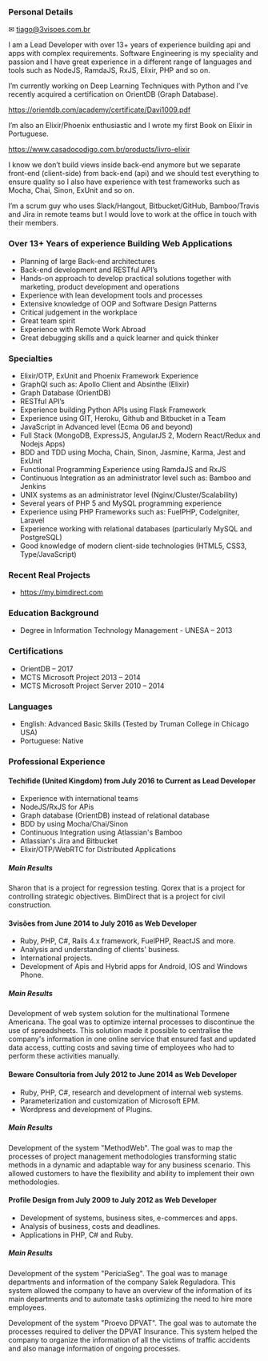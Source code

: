 ### Personal Details

✉ tiago@3visoes.com.br

I am a Lead Developer with over 13+ years of experience building api and apps with complex requirements. Software Engineering is my speciality and passion and I have great experience in a different range of languages and tools such as NodeJS, RamdaJS, RxJS, Elixir, PHP and so on.

I’m currently working on Deep Learning Techniques with Python and I’ve recently acquired a certification on OrientDB (Graph Database).

https://orientdb.com/academy/certificate/Davi1009.pdf

I’m also an Elixir/Phoenix enthusiastic and I wrote my first Book on Elixir in Portuguese.

https://www.casadocodigo.com.br/products/livro-elixir

I know we don’t build views inside back-end anymore but we separate front-end (client-side) from back-end (api) and we should test everything to ensure quality so I also have experience with test frameworks such as Mocha, Chai, Sinon, ExUnit and so on.

I’m a scrum guy who uses Slack/Hangout, Bitbucket/GitHub, Bamboo/Travis and Jira in remote teams but I would love to work at the office in touch with their members.

### Over 13+ Years of experience Building Web Applications

- Planning of large Back-end architectures
- Back-end development and RESTful API’s
- Hands-on approach to develop practical solutions together with marketing, product development and operations
- Experience with lean development tools and processes
- Extensive knowledge of OOP and Software Design Patterns
- Critical judgement in the workplace
- Great team spirit
- Experience with Remote Work Abroad
- Great debugging skills and a quick learner and quick thinker

### Specialties

- Elixir/OTP, ExUnit and Phoenix Framework Experience
- GraphQl such as: Apollo Client and Absinthe (Elixir)
- Graph Database (OrientDB)
- RESTful API’s
- Experience building Python APIs using Flask Framework
- Experience using GIT, Heroku, Github and Bitbucket in a Team
- JavaScript in Advanced level (Ecma 06 and beyond)
- Full Stack (MongoDB, ExpressJS, AngularJS 2, Modern React/Redux and Nodejs Apps)
- BDD and TDD using Mocha, Chain, Sinon, Jasmine, Karma, Jest and ExUnit
- Functional Programming Experience using RamdaJS and RxJS
- Continuous Integration as an administrator level such as: Bamboo and Jenkins
- UNIX systems as an administrator level (Nginx/Cluster/Scalability)
- Several years of PHP 5 and MySQL programming experience
- Experience using PHP Frameworks such as: FuelPHP, CodeIgniter, Laravel
- Experience working with relational databases (particularly MySQL and PostgreSQL)
- Good knowledge of modern client-side technologies (HTML5, CSS3, Type/JavaScript)

### Recent Real Projects

- https://my.bimdirect.com

### Education Background

- Degree in Information Technology Management - UNESA – 2013

### Certifications

- OrientDB – 2017
- MCTS Microsoft Project 2013 – 2014
- MCTS Microsoft Project Server 2010 – 2014

### Languages

- English: Advanced Basic Skills (Tested by Truman College in Chicago USA)
- Portuguese: Native

### Professional Experience

#### Techifide (United Kingdom) from July 2016 to Current as Lead Developer

- Experience with international teams
- NodeJS/RxJS for APis
- Graph database (OrientDB) instead of relational database
- BDD by using Mocha/Chai/Sinon
- Continuous Integration using Atlassian's Bamboo
- Atlassian's Jira and Bitbucket
- Elixir/OTP/WebRTC for Distributed Applications

##### Main Results
Sharon that is a project for regression testing.
Qorex that is a project for controlling strategic objectives.
BimDirect that is a project for civil construction.

#### 3visões from June 2014 to July 2016 as Web Developer

- Ruby, PHP, C#, Rails 4.x framework, FuelPHP, ReactJS and more.
- Analysis and understanding of clients' business.
- International projects.
- Development of Apis and Hybrid apps for Android, IOS and Windows Phone.

##### Main Results
Development of web system solution for the multinational Tormene Americana. The goal was to
optimize internal processes to discontinue the use of spreadsheets. This solution made it possible to centralise  the company's information in one online service that ensured fast and updated data access, cutting costs and saving time of employees who had to perform these activities manually.

#### Beware Consultoria from July 2012 to June 2014 as Web Developer

- Ruby, PHP, C#, research and development of internal web systems.
- Parameterization and customization of Microsoft EPM.
- Wordpress and development of Plugins.

##### Main Results
Development of the system "MethodWeb". The goal was to map the processes of project
management methodologies transforming static methods in a dynamic and adaptable way for any
business scenario. This allowed customers to have the flexibility and ability to implement their own methodologies.

#### Profile Design from July 2009 to July 2012 as Web Developer

- Development of systems, business sites, e-commerces and apps.
- Analysis of business, costs and deadlines.
- Applications in PHP, C# and Ruby.

##### Main Results
Development of the system "PeríciaSeg".  The goal was to manage departments and information of
the company Salek Reguladora. This system allowed the company to have an overview of the
information of its main departments and to automate tasks optimizing the need to hire more
employees.

Development of the system "Proevo DPVAT". The goal was to automate the processes required to
deliver the DPVAT Insurance. This system helped the company to organize the information of all
the victims of traffic accidents and also manage information of ongoing processes.
